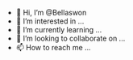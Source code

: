 - 👋 Hi, I’m @Bellaswon
- 👀 I’m interested in ...
- 🌱 I’m currently learning ...
- 💞️ I’m looking to collaborate on ...
- 📫 How to reach me ...

<!---
Bellaswon/Bellaswon is a ✨ special ✨ repository because its `README.md` (this file) appears on your GitHub profile.
You can click the Preview link to take a look at your changes.
--->

